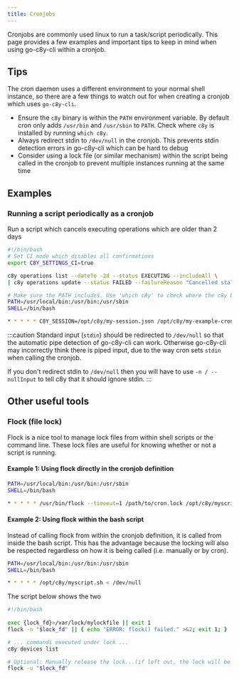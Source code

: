 ```yaml
---
title: Cronjobs
---
```


Cronjobs are commonly used linux to run a task/script periodically. This page provides a few examples and important tips to keep in mind when using go-c8y-cli within a cronjob.


## Tips

The cron daemon uses a different environment to your normal shell instance, so there are a few things to watch out for when creating a cronjob which uses `go-c8y-cli`.

* Ensure the `c8y` binary is within the `PATH` environment variable. By default cron only adds `/usr/bin` and `/usr/sbin` to `PATH`. Check where `c8y` is installed by running `which c8y`.
* Always redirect stdin to `/dev/null` in the cronjob. This prevents stdin detection errors in go-c8y-cli which can be hard to debug
* Consider using a lock file (or similar mechanism) within the script being called in the cronjob to prevent multiple instances running at the same time


## Examples

### Running a script periodically as a cronjob

Run a script which cancels executing operations which are older than 2 days

```sh title="file: /opt/c8y/my-example-cronjob.sh"
#!/bin/bash
# Set CI mode which disables all confirmations
export C8Y_SETTINGS_CI=true

c8y operations list --dateTo -2d --status EXECUTING --includeAll \
| c8y operations update --status FAILED --failureReason "Cancelled stale operation"
```

```sh title="crontab -e"
# Make sure the PATH includes. Use 'which c8y' to check where the c8y binary is installed
PATH=/usr/local/bin:/usr/bin:/usr/sbin
SHELL=/bin/bash

* * * * * C8Y_SESSION=/opt/c8y/my-session.json /opt/c8y/my-example-cronjob.sh < /dev/null
```

:::caution
Standard input (`stdin`) should be redirected to `/dev/null` so that the automatic pipe detection of go-c8y-cli can work. Otherwise go-c8y-cli may incorrectly think there is piped input, due to the way cron sets `stdin` when calling the cronjob.

If you don't redirect stdin to `/dev/null` then you will have to use `-n / --nullInput` to tell c8y that it should ignore stdin.
:::

## Other useful tools

### Flock (file lock)

Flock is a nice tool to manage lock files from within shell scripts or the command line. These lock files are useful for knowing whether or not a script is running.

#### Example 1: Using flock directly in the cronjob definition

```sh title="crontab -e"
PATH=/usr/local/bin:/usr/bin:/usr/sbin
SHELL=/bin/bash

* * * * * /usr/bin/flock --timeout=1 /path/to/cron.lock /opt/c8y/myscript.sh < /dev/null
```

#### Example 2: Using flock within the bash script

Instead of calling flock from within the cronjob definition, it is called from inside the bash script. This has the advantage because the locking will also be respected regardless on how it is being called (i.e. manually or by cron).

```sh title="crontab -e"
PATH=/usr/local/bin:/usr/bin:/usr/sbin
SHELL=/bin/bash

* * * * * /opt/c8y/myscript.sh < /dev/null
```

The script below shows the two 
```sh title="file: /opt/c8y/myscript.sh"
#!/bin/bash
 
exec {lock_fd}>/var/lock/mylockfile || exit 1
flock -n "$lock_fd" || { echo "ERROR: flock() failed." >&2; exit 1; }

# ... commands executed under lock ...
c8y devices list

# Optional: Manually release the lock...(if left out, the lock will be removed when the script exits)
flock -u "$lock_fd"
```
